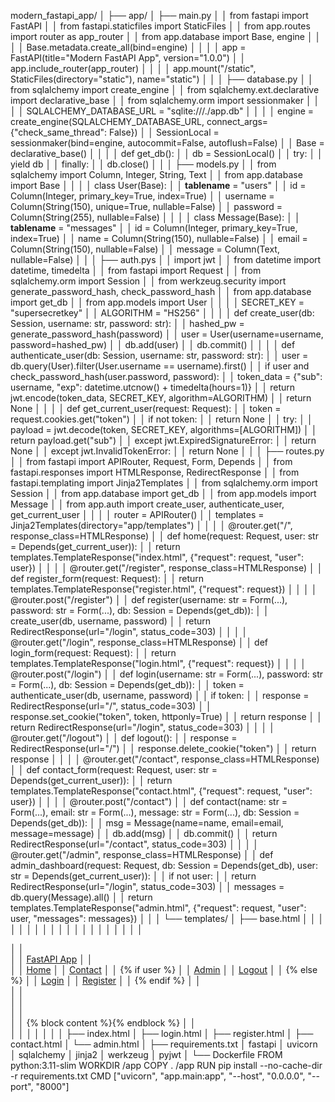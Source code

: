 modern_fastapi_app/
│
├── app/
│   ├── main.py
│   │       from fastapi import FastAPI
│   │       from fastapi.staticfiles import StaticFiles
│   │       from app.routes import router as app_router
│   │       from app.database import Base, engine
│   │
│   │       Base.metadata.create_all(bind=engine)
│   │
│   │       app = FastAPI(title="Modern FastAPI App", version="1.0.0")
│   │       app.include_router(app_router)
│   │
│   │       app.mount("/static", StaticFiles(directory="static"), name="static")
│   │
│   ├── database.py
│   │       from sqlalchemy import create_engine
│   │       from sqlalchemy.ext.declarative import declarative_base
│   │       from sqlalchemy.orm import sessionmaker
│   │
│   │       SQLALCHEMY_DATABASE_URL = "sqlite:///./app.db"
│   │
│   │       engine = create_engine(SQLALCHEMY_DATABASE_URL, connect_args={"check_same_thread": False})
│   │       SessionLocal = sessionmaker(bind=engine, autocommit=False, autoflush=False)
│   │       Base = declarative_base()
│   │
│   │       def get_db():
│   │           db = SessionLocal()
│   │           try:
│   │               yield db
│   │           finally:
│   │               db.close()
│   │
│   ├── models.py
│   │       from sqlalchemy import Column, Integer, String, Text
│   │       from app.database import Base
│   │
│   │       class User(Base):
│   │           __tablename__ = "users"
│   │           id = Column(Integer, primary_key=True, index=True)
│   │           username = Column(String(150), unique=True, nullable=False)
│   │           password = Column(String(255), nullable=False)
│   │
│   │       class Message(Base):
│   │           __tablename__ = "messages"
│   │           id = Column(Integer, primary_key=True, index=True)
│   │           name = Column(String(150), nullable=False)
│   │           email = Column(String(150), nullable=False)
│   │           message = Column(Text, nullable=False)
│   │
│   ├── auth.pys
│   │       import jwt
│   │       from datetime import datetime, timedelta
│   │       from fastapi import Request
│   │       from sqlalchemy.orm import Session
│   │       from werkzeug.security import generate_password_hash, check_password_hash
│   │       from app.database import get_db
│   │       from app.models import User
│   │
│   │       SECRET_KEY = "supersecretkey"
│   │       ALGORITHM = "HS256"
│   │
│   │       def create_user(db: Session, username: str, password: str):
│   │           hashed_pw = generate_password_hash(password)
│   │           user = User(username=username, password=hashed_pw)
│   │           db.add(user)
│   │           db.commit()
│   │
│   │       def authenticate_user(db: Session, username: str, password: str):
│   │           user = db.query(User).filter(User.username == username).first()
│   │           if user and check_password_hash(user.password, password):
│   │               token_data = {"sub": username, "exp": datetime.utcnow() + timedelta(hours=1)}
│   │               return jwt.encode(token_data, SECRET_KEY, algorithm=ALGORITHM)
│   │           return None
│   │
│   │       def get_current_user(request: Request):
│   │           token = request.cookies.get("token")
│   │           if not token:
│   │               return None
│   │           try:
│   │               payload = jwt.decode(token, SECRET_KEY, algorithms=[ALGORITHM])
│   │               return payload.get("sub")
│   │           except jwt.ExpiredSignatureError:
│   │               return None
│   │           except jwt.InvalidTokenError:
│   │               return None
│   │
│   ├── routes.py
│   │       from fastapi import APIRouter, Request, Form, Depends
│   │       from fastapi.responses import HTMLResponse, RedirectResponse
│   │       from fastapi.templating import Jinja2Templates
│   │       from sqlalchemy.orm import Session
│   │       from app.database import get_db
│   │       from app.models import Message
│   │       from app.auth import create_user, authenticate_user, get_current_user
│   │
│   │       router = APIRouter()
│   │       templates = Jinja2Templates(directory="app/templates")
│   │
│   │       @router.get("/", response_class=HTMLResponse)
│   │       def home(request: Request, user: str = Depends(get_current_user)):
│   │           return templates.TemplateResponse("index.html", {"request": request, "user": user})
│   │
│   │       @router.get("/register", response_class=HTMLResponse)
│   │       def register_form(request: Request):
│   │           return templates.TemplateResponse("register.html", {"request": request})
│   │
│   │       @router.post("/register")
│   │       def register(username: str = Form(...), password: str = Form(...), db: Session = Depends(get_db)):
│   │           create_user(db, username, password)
│   │           return RedirectResponse(url="/login", status_code=303)
│   │
│   │       @router.get("/login", response_class=HTMLResponse)
│   │       def login_form(request: Request):
│   │           return templates.TemplateResponse("login.html", {"request": request})
│   │
│   │       @router.post("/login")
│   │       def login(username: str = Form(...), password: str = Form(...), db: Session = Depends(get_db)):
│   │           token = authenticate_user(db, username, password)
│   │           if token:
│   │               response = RedirectResponse(url="/", status_code=303)
│   │               response.set_cookie("token", token, httponly=True)
│   │               return response
│   │           return RedirectResponse(url="/login", status_code=303)
│   │
│   │       @router.get("/logout")
│   │       def logout():
│   │           response = RedirectResponse(url="/")
│   │           response.delete_cookie("token")
│   │           return response
│   │
│   │       @router.get("/contact", response_class=HTMLResponse)
│   │       def contact_form(request: Request, user: str = Depends(get_current_user)):
│   │           return templates.TemplateResponse("contact.html", {"request": request, "user": user})
│   │
│   │       @router.post("/contact")
│   │       def contact(name: str = Form(...), email: str = Form(...), message: str = Form(...), db: Session = Depends(get_db)):
│   │           msg = Message(name=name, email=email, message=message)
│   │           db.add(msg)
│   │           db.commit()
│   │           return RedirectResponse(url="/contact", status_code=303)
│   │
│   │       @router.get("/admin", response_class=HTMLResponse)
│   │       def admin_dashboard(request: Request, db: Session = Depends(get_db), user: str = Depends(get_current_user)):
│   │           if not user:
│   │               return RedirectResponse(url="/login", status_code=303)
│   │           messages = db.query(Message).all()
│   │           return templates.TemplateResponse("admin.html", {"request": request, "user": user, "messages": messages})
│   │
│   └── templates/
│       ├── base.html
│       │       <!DOCTYPE html>
│       │       <html lang="en">
│       │       <head>
│       │         <meta charset="UTF-8">
│       │         <meta name="viewport" content="width=device-width, initial-scale=1.0">
│       │         <title>{{ user or "FastAPI App" }}</title>
│       │         <link href="https://cdn.jsdelivr.net/npm/bootstrap@5.3.0/dist/css/bootstrap.min.css" rel="stylesheet">
│       │       </head>
│       │       <body>
│       │       <nav class="navbar navbar-expand-lg navbar-dark bg-dark">
│       │         <div class="container">
│       │           <a class="navbar-brand" href="/">FastAPI App</a>
│       │           <div>
│       │             <a class="nav-link d-inline text-white" href="/">Home</a>
│       │             <a class="nav-link d-inline text-white" href="/contact">Contact</a>
│       │             {% if user %}
│       │               <a class="nav-link d-inline text-warning" href="/admin">Admin</a>
│       │               <a class="nav-link d-inline text-danger" href="/logout">Logout</a>
│       │             {% else %}
│       │               <a class="nav-link d-inline text-info" href="/login">Login</a>
│       │               <a class="nav-link d-inline text-success" href="/register">Register</a>
│       │             {% endif %}
│       │           </div>
│       │         </div>
│       │       </nav>
│       │       <div class="container mt-4">
│       │         {% block content %}{% endblock %}
│       │       </div>
│       │       </body>
│       │       </html>
│       │
│       ├── index.html
│       ├── login.html
│       ├── register.html
│       ├── contact.html
│       └── admin.html
│
├── requirements.txt
│       fastapi
│       uvicorn
│       sqlalchemy
│       jinja2
│       werkzeug
│       pyjwt
│
└── Dockerfile
        FROM python:3.11-slim
        WORKDIR /app
        COPY . /app
        RUN pip install --no-cache-dir -r requirements.txt
        CMD ["uvicorn", "app.main:app", "--host", "0.0.0.0", "--port", "8000"]

